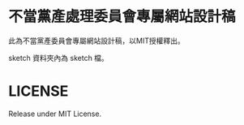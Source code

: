 # 不當黨產處理委員會專屬網站設計稿

此為不當黨產委員會專屬網站設計稿，以MIT授權釋出。

sketch 資料夾內為 sketch 檔。

# LICENSE

Release under MIT License.